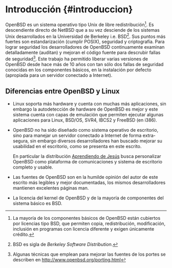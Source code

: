 Introducción {#introduccion}
============

OpenBSD es un sistema operativo tipo Unix de libre redistribución[^1].
Es descendiente directo de NetBSD que a su vez desciende de los sistemas
Unix desarrollados en la Universidad de Berkeley i.e. BSD[^2]. Sus
puntos más fuertes son estandarización (cumplir POSIX), seguridad y
criptografía. Para lograr seguridad los desarrolladores de OpenBSD 
continuamente examinan detalladamente (auditan) y mejoran el código 
fuente para descrubir fallas de seguridad[^3]. Este trabajo ha
permitido liberar varias versiones de OpenBSD desde hace más de 10 años
con tan sólo dos fallas de seguridad conocidas en los componentes
básicos, en la instalación por defecto (apropiada para un servidor
conectado a Internet).


Diferencias entre OpenBSD y Linux
---------------------------------

-   Linux soporta más hardware y cuenta con muchas más aplicaciones, sin
    embargo la autodetección de hardware de OpenBSD es mejor y este
    sistema cuenta con capas de emulación que permiten ejecutar algunas
    aplicaciones para Linux, BSD/OS, SVR4, IBCS2 y FreeBSD (en i386).

-   OpenBSD no ha sido diseñado como sistema operativo de escritorio,
    sino para manejar un servidor conectado a Internet de forma
    extra-segura, sin embargo diversos desarrolladores han buscado
    mejorar su usabilidad en el escritorio, como se presenta en este
    escrito.

    En particular la distribución [Aprendiendo de
    Jesús](http://aprendiendo.pasosdeJesus.org) busca personalizar
    OpenBSD como plataforma de comunicaciones y sistema de escritorio
    completo y usable.

-   Las fuentes de OpenBSD son en la humilde opinión del autor de este
    escrito más legibles y mejor documentadas, los mismos
    desarrolladores mantienen excelentes páginas man.

-   La licencia del kernel de OpenBSD y de la mayoría de componentes del
    sistema básico es BSD.

[^1]: La mayoría de los componentes básicos de OpenBSD están cubiertos
    por licencias tipo BSD, que permiten copia, redistribución,
    modificación, inclusión en programas con licencia diferente y exigen
    únicamente crédito.

[^2]: BSD es sigla de *Berkeley Software Distribution*.

[^3]: Algunas técnicas que emplean para mejorar las fuentes de los
    portes se describen en <http://www.openbsd.org/porting.html>
